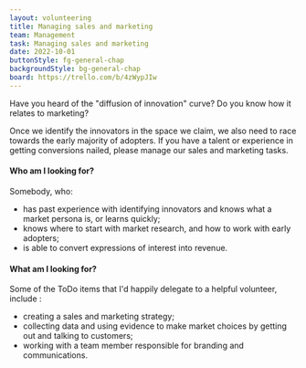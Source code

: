 ```yaml
---
layout: volunteering
title: Managing sales and marketing
team: Management
task: Managing sales and marketing
date: 2022-10-01
buttonStyle: fg-general-chap
backgroundStyle: bg-general-chap
board: https://trello.com/b/4zWypJIw
---
```


Have you heard of the "diffusion of innovation" curve? Do you know how it relates to marketing?
<!-- excerpt-end -->
Once we identify the innovators in the space we claim, we also need to race towards the early majority of adopters.
If you have a talent or experience in getting conversions nailed, please manage our sales and marketing tasks.

#### Who am I looking for?

Somebody, who:

+ has past experience with identifying innovators and knows what a market persona is, or learns quickly;
+ knows where to start with market research, and how to work with early adopters;
+ is able to convert expressions of interest into revenue.

#### What am I looking for?

Some of the ToDo items that I'd happily delegate to a helpful volunteer, include :

+ creating a sales and marketing strategy;
+ collecting data and using evidence to make market choices by getting out and talking to customers;
+ working with a team member responsible for branding and communications.